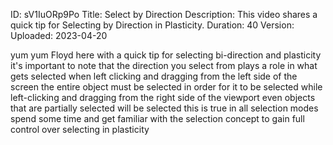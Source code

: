 ID: sV1IuORp9Po
Title: Select by Direction
Description: This video shares a quick tip for Selecting by Direction in Plasticity.
Duration: 40
Version: 
Uploaded: 2023-04-20

yum yum Floyd here with a quick tip for
selecting bi-direction and plasticity
it's important to note that the
direction you select from plays a role
in what gets selected when left clicking
and dragging from the left side of the
screen the entire object must be
selected in order for it to be selected
while left-clicking and dragging from
the right side of the viewport even
objects that are partially selected will
be selected this is true in all
selection modes
spend some time and get familiar with
the selection concept to gain full
control over selecting in plasticity